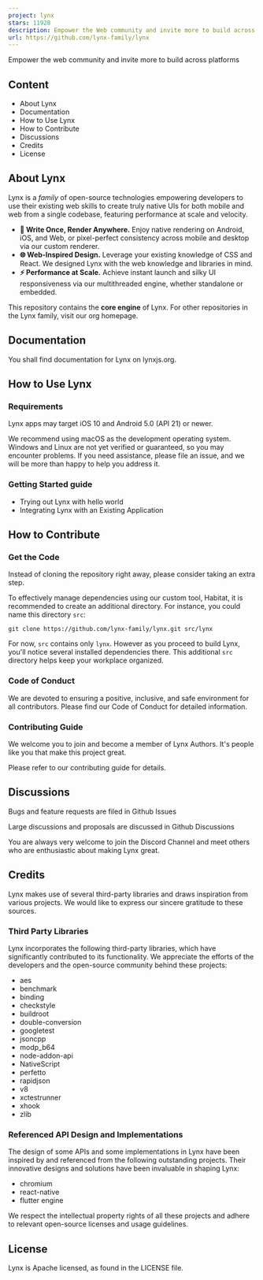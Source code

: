 ```yaml
---
project: lynx
stars: 11928
description: Empower the Web community and invite more to build across platforms.
url: https://github.com/lynx-family/lynx
---
```


Empower the web community and invite more to build across platforms

Content
-------

-   About Lynx
-   Documentation
-   How to Use Lynx
-   How to Contribute
-   Discussions
-   Credits
-   License

About Lynx
----------

Lynx is a _family_ of open-source technologies empowering developers to use their existing web skills to create truly native UIs for both mobile and web from a single codebase, featuring performance at scale and velocity.

-   **💫 Write Once, Render Anywhere.** Enjoy native rendering on Android, iOS, and Web, or pixel-perfect consistency across mobile and desktop via our custom renderer.
-   **🌐 Web-Inspired Design.** Leverage your existing knowledge of CSS and React. We designed Lynx with the web knowledge and libraries in mind.
-   **⚡ Performance at Scale.** Achieve instant launch and silky UI responsiveness via our multithreaded engine, whether standalone or embedded.

This repository contains the **core engine** of Lynx. For other repositories in the Lynx family, visit our org homepage.

Documentation
-------------

You shall find documentation for Lynx on lynxjs.org.

How to Use Lynx
---------------

### Requirements

Lynx apps may target iOS 10 and Android 5.0 (API 21) or newer.

We recommend using macOS as the development operating system. Windows and Linux are not yet verified or guaranteed, so you may encounter problems. If you need assistance, please file an issue, and we will be more than happy to help you address it.

### Getting Started guide

-   Trying out Lynx with hello world
-   Integrating Lynx with an Existing Application

How to Contribute
-----------------

### Get the Code

Instead of cloning the repository right away, please consider taking an extra step.

To effectively manage dependencies using our custom tool, Habitat, it is recommended to create an additional directory. For instance, you could name this directory `src`:

```
git clone https://github.com/lynx-family/lynx.git src/lynx
```

For now, `src` contains only `lynx`. However as you proceed to build Lynx, you'll notice several installed dependencies there. This additional `src` directory helps keep your workplace organized.

### Code of Conduct

We are devoted to ensuring a positive, inclusive, and safe environment for all contributors. Please find our Code of Conduct for detailed information.

### Contributing Guide

We welcome you to join and become a member of Lynx Authors. It's people like you that make this project great.

Please refer to our contributing guide for details.

Discussions
-----------

Bugs and feature requests are filed in Github Issues

Large discussions and proposals are discussed in Github Discussions

You are always very welcome to join the Discord Channel and meet others who are enthusiastic about making Lynx great.

Credits
-------

Lynx makes use of several third-party libraries and draws inspiration from various projects. We would like to express our sincere gratitude to these sources.

### Third Party Libraries

Lynx incorporates the following third-party libraries, which have significantly contributed to its functionality. We appreciate the efforts of the developers and the open-source community behind these projects:

-   aes
-   benchmark
-   binding
-   checkstyle
-   buildroot
-   double-conversion
-   googletest
-   jsoncpp
-   modp\_b64
-   node-addon-api
-   NativeScript
-   perfetto
-   rapidjson
-   v8
-   xctestrunner
-   xhook
-   zlib

### Referenced API Design and Implementations

The design of some APIs and some implementations in Lynx have been inspired by and referenced from the following outstanding projects. Their innovative designs and solutions have been invaluable in shaping Lynx:

-   chromium
-   react-native
-   flutter engine

We respect the intellectual property rights of all these projects and adhere to relevant open-source licenses and usage guidelines.

License
-------

Lynx is Apache licensed, as found in the LICENSE file.
